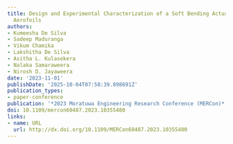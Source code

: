 ```yaml
---
title: Design and Experimental Characterization of a Soft Bending Actuator for Morphing
  Aerofoils
authors:
- Kumeesha De Silva
- Sadeep Maduranga
- Vikum Chamika
- Lakshitha De Silva
- Asitha L. Kulasekera
- Nalaka Samaraweera
- Nirosh D. Jayaweera
date: '2023-11-01'
publishDate: '2025-10-04T07:58:39.898691Z'
publication_types:
- paper-conference
publication: '*2023 Moratuwa Engineering Research Conference (MERCon)*'
doi: 10.1109/mercon60487.2023.10355480
links:
- name: URL
  url: http://dx.doi.org/10.1109/MERCon60487.2023.10355480
---
```

